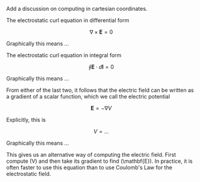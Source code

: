 
Add a discussion on computing in cartesian coordinates.

The electrostatic curl equation in differential form

$$\nabla\times\mathbf{E} =0$$

Graphically this means ...

The electrostatic curl equation in integral form

$$\oint\mathbf{E}\cdot d\mathbf{l} =0$$

Graphically this means ...

From either of the last two, it follows that the electric field can be written as a gradient of a scalar function, which we call the electric potential

$$\mathbf{E}=-\nabla V$$

Explicitly, this is

$$V=...$$

Graphically this means ...

This gives us an alternative way of computing the electric field. First compute \(V\) and then take its gradient to find \(\mathbf{E}\). In practice, it is often faster to use this equation than to use Coulomb's Law for the electrostatic field.
